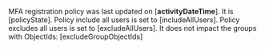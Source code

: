 <properties
	pageTitle="Identity Protection"
	description="Identity Protection"
	infoBubbleText="See details on the right"
	service="microsoft.aad"
	resource=""
	authors="sridhara"
	displayOrder="1"
	articleId="IPC_MfaRegistrationPolicy_IncludeAllUsers_WithGroupsExcluded"
	selfHelpType="insight"
	supportTopicIds=""
	resourceTags=""
	productPesIds=""
	cloudEnvironments="public"
/>

MFA registration policy was last updated on <!--$activityDateTime-->[**activityDateTime**]<!--/$activityDateTime-->. It is <!--$policyState-->[policyState]<!--/$policyState-->. Policy include all users is set to <!--$includeAllUsers-->[includeAllUsers]<!--/$includeAllUsers-->. Policy excludes all users is set to <!--$excludeAllUsers-->[excludeAllUsers]<!--/$excludeAllUsers-->. It does not impact the groups with ObjectIds: <!--$excludeGroupObjectIds-->[excludeGroupObjectIds]<!--/$excludeGroupObjectIds-->
